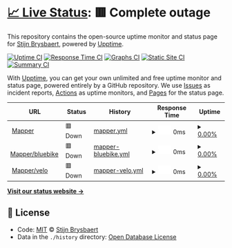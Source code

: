 # [📈 Live Status](https://stijnbrysbaert.github.io/upptime): <!--live status--> **🟥 Complete outage**

This repository contains the open-source uptime monitor and status page for [Stijn Brysbaert](https://www.linkedin.com/in/stijn-brysbaert/), powered by [Upptime](https://github.com/upptime/upptime).

[![Uptime CI](https://github.com/koj-co/upptime/workflows/Uptime%20CI/badge.svg)](https://github.com/koj-co/upptime/actions?query=workflow%3A%22Uptime+CI%22)
[![Response Time CI](https://github.com/koj-co/upptime/workflows/Response%20Time%20CI/badge.svg)](https://github.com/koj-co/upptime/actions?query=workflow%3A%22Response+Time+CI%22)
[![Graphs CI](https://github.com/koj-co/upptime/workflows/Graphs%20CI/badge.svg)](https://github.com/koj-co/upptime/actions?query=workflow%3A%22Graphs+CI%22)
[![Static Site CI](https://github.com/koj-co/upptime/workflows/Static%20Site%20CI/badge.svg)](https://github.com/koj-co/upptime/actions?query=workflow%3A%22Static+Site+CI%22)
[![Summary CI](https://github.com/koj-co/upptime/workflows/Summary%20CI/badge.svg)](https://github.com/koj-co/upptime/actions?query=workflow%3A%22Summary+CI%22)

With [Upptime](https://upptime.js.org), you can get your own unlimited and free uptime monitor and status page, powered entirely by a GitHub repository. We use [Issues](https://github.com/stijnbrysbaert/upptime/issues) as incident reports, [Actions](https://github.com/stijnbrysbaert/upptime/actions) as uptime monitors, and [Pages](https://stijnbrysbaert.github.io/upptime) for the status page.

<!--start: status pages-->
<!-- This summary is generated by Upptime (https://github.com/upptime/upptime) -->
<!-- Do not edit this manually, your changes will be overwritten -->
<!-- prettier-ignore -->
| URL | Status | History | Response Time | Uptime |
| --- | ------ | ------- | ------------- | ------ |
| <img alt="" src="https://favicons.githubusercontent.com/bluebike-mapper.azurewebsites.net" height="13"> [Mapper](https://bluebike-mapper.azurewebsites.net/) | 🟥 Down | [mapper.yml](https://github.com/stijnbrysbaert/upptime/commits/HEAD/history/mapper.yml) | <details><summary><img alt="Response time graph" src="./graphs/mapper/response-time-week.png" height="20"> 0ms</summary><br><a href="https://stijnbrysbaert.github.io/upptime/history/mapper"><img alt="Response time 995" src="https://img.shields.io/endpoint?url=https%3A%2F%2Fraw.githubusercontent.com%2Fstijnbrysbaert%2Fupptime%2FHEAD%2Fapi%2Fmapper%2Fresponse-time.json"></a><br><a href="https://stijnbrysbaert.github.io/upptime/history/mapper"><img alt="24-hour response time 0" src="https://img.shields.io/endpoint?url=https%3A%2F%2Fraw.githubusercontent.com%2Fstijnbrysbaert%2Fupptime%2FHEAD%2Fapi%2Fmapper%2Fresponse-time-day.json"></a><br><a href="https://stijnbrysbaert.github.io/upptime/history/mapper"><img alt="7-day response time 0" src="https://img.shields.io/endpoint?url=https%3A%2F%2Fraw.githubusercontent.com%2Fstijnbrysbaert%2Fupptime%2FHEAD%2Fapi%2Fmapper%2Fresponse-time-week.json"></a><br><a href="https://stijnbrysbaert.github.io/upptime/history/mapper"><img alt="30-day response time 0" src="https://img.shields.io/endpoint?url=https%3A%2F%2Fraw.githubusercontent.com%2Fstijnbrysbaert%2Fupptime%2FHEAD%2Fapi%2Fmapper%2Fresponse-time-month.json"></a><br><a href="https://stijnbrysbaert.github.io/upptime/history/mapper"><img alt="1-year response time 838" src="https://img.shields.io/endpoint?url=https%3A%2F%2Fraw.githubusercontent.com%2Fstijnbrysbaert%2Fupptime%2FHEAD%2Fapi%2Fmapper%2Fresponse-time-year.json"></a></details> | <details><summary><a href="https://stijnbrysbaert.github.io/upptime/history/mapper">0.00%</a></summary><a href="https://stijnbrysbaert.github.io/upptime/history/mapper"><img alt="All-time uptime 37.01%" src="https://img.shields.io/endpoint?url=https%3A%2F%2Fraw.githubusercontent.com%2Fstijnbrysbaert%2Fupptime%2FHEAD%2Fapi%2Fmapper%2Fuptime.json"></a><br><a href="https://stijnbrysbaert.github.io/upptime/history/mapper"><img alt="24-hour uptime 0.00%" src="https://img.shields.io/endpoint?url=https%3A%2F%2Fraw.githubusercontent.com%2Fstijnbrysbaert%2Fupptime%2FHEAD%2Fapi%2Fmapper%2Fuptime-day.json"></a><br><a href="https://stijnbrysbaert.github.io/upptime/history/mapper"><img alt="7-day uptime 0.00%" src="https://img.shields.io/endpoint?url=https%3A%2F%2Fraw.githubusercontent.com%2Fstijnbrysbaert%2Fupptime%2FHEAD%2Fapi%2Fmapper%2Fuptime-week.json"></a><br><a href="https://stijnbrysbaert.github.io/upptime/history/mapper"><img alt="30-day uptime 0.00%" src="https://img.shields.io/endpoint?url=https%3A%2F%2Fraw.githubusercontent.com%2Fstijnbrysbaert%2Fupptime%2FHEAD%2Fapi%2Fmapper%2Fuptime-month.json"></a><br><a href="https://stijnbrysbaert.github.io/upptime/history/mapper"><img alt="1-year uptime 0.00%" src="https://img.shields.io/endpoint?url=https%3A%2F%2Fraw.githubusercontent.com%2Fstijnbrysbaert%2Fupptime%2FHEAD%2Fapi%2Fmapper%2Fuptime-year.json"></a></details>
| <img alt="" src="https://favicons.githubusercontent.com/bluebike-mapper.azurewebsites.net" height="13"> [Mapper/bluebike](https://bluebike-mapper.azurewebsites.net/bluebike.ttl) | 🟥 Down | [mapper-bluebike.yml](https://github.com/stijnbrysbaert/upptime/commits/HEAD/history/mapper-bluebike.yml) | <details><summary><img alt="Response time graph" src="./graphs/mapper-bluebike/response-time-week.png" height="20"> 0ms</summary><br><a href="https://stijnbrysbaert.github.io/upptime/history/mapper-bluebike"><img alt="Response time 251" src="https://img.shields.io/endpoint?url=https%3A%2F%2Fraw.githubusercontent.com%2Fstijnbrysbaert%2Fupptime%2FHEAD%2Fapi%2Fmapper-bluebike%2Fresponse-time.json"></a><br><a href="https://stijnbrysbaert.github.io/upptime/history/mapper-bluebike"><img alt="24-hour response time 0" src="https://img.shields.io/endpoint?url=https%3A%2F%2Fraw.githubusercontent.com%2Fstijnbrysbaert%2Fupptime%2FHEAD%2Fapi%2Fmapper-bluebike%2Fresponse-time-day.json"></a><br><a href="https://stijnbrysbaert.github.io/upptime/history/mapper-bluebike"><img alt="7-day response time 0" src="https://img.shields.io/endpoint?url=https%3A%2F%2Fraw.githubusercontent.com%2Fstijnbrysbaert%2Fupptime%2FHEAD%2Fapi%2Fmapper-bluebike%2Fresponse-time-week.json"></a><br><a href="https://stijnbrysbaert.github.io/upptime/history/mapper-bluebike"><img alt="30-day response time 0" src="https://img.shields.io/endpoint?url=https%3A%2F%2Fraw.githubusercontent.com%2Fstijnbrysbaert%2Fupptime%2FHEAD%2Fapi%2Fmapper-bluebike%2Fresponse-time-month.json"></a><br><a href="https://stijnbrysbaert.github.io/upptime/history/mapper-bluebike"><img alt="1-year response time 193" src="https://img.shields.io/endpoint?url=https%3A%2F%2Fraw.githubusercontent.com%2Fstijnbrysbaert%2Fupptime%2FHEAD%2Fapi%2Fmapper-bluebike%2Fresponse-time-year.json"></a></details> | <details><summary><a href="https://stijnbrysbaert.github.io/upptime/history/mapper-bluebike">0.00%</a></summary><a href="https://stijnbrysbaert.github.io/upptime/history/mapper-bluebike"><img alt="All-time uptime 37.01%" src="https://img.shields.io/endpoint?url=https%3A%2F%2Fraw.githubusercontent.com%2Fstijnbrysbaert%2Fupptime%2FHEAD%2Fapi%2Fmapper-bluebike%2Fuptime.json"></a><br><a href="https://stijnbrysbaert.github.io/upptime/history/mapper-bluebike"><img alt="24-hour uptime 0.00%" src="https://img.shields.io/endpoint?url=https%3A%2F%2Fraw.githubusercontent.com%2Fstijnbrysbaert%2Fupptime%2FHEAD%2Fapi%2Fmapper-bluebike%2Fuptime-day.json"></a><br><a href="https://stijnbrysbaert.github.io/upptime/history/mapper-bluebike"><img alt="7-day uptime 0.00%" src="https://img.shields.io/endpoint?url=https%3A%2F%2Fraw.githubusercontent.com%2Fstijnbrysbaert%2Fupptime%2FHEAD%2Fapi%2Fmapper-bluebike%2Fuptime-week.json"></a><br><a href="https://stijnbrysbaert.github.io/upptime/history/mapper-bluebike"><img alt="30-day uptime 0.00%" src="https://img.shields.io/endpoint?url=https%3A%2F%2Fraw.githubusercontent.com%2Fstijnbrysbaert%2Fupptime%2FHEAD%2Fapi%2Fmapper-bluebike%2Fuptime-month.json"></a><br><a href="https://stijnbrysbaert.github.io/upptime/history/mapper-bluebike"><img alt="1-year uptime 0.00%" src="https://img.shields.io/endpoint?url=https%3A%2F%2Fraw.githubusercontent.com%2Fstijnbrysbaert%2Fupptime%2FHEAD%2Fapi%2Fmapper-bluebike%2Fuptime-year.json"></a></details>
| <img alt="" src="https://favicons.githubusercontent.com/bluebike-mapper.azurewebsites.net" height="13"> [Mapper/velo](https://bluebike-mapper.azurewebsites.net/) | 🟥 Down | [mapper-velo.yml](https://github.com/stijnbrysbaert/upptime/commits/HEAD/history/mapper-velo.yml) | <details><summary><img alt="Response time graph" src="./graphs/mapper-velo/response-time-week.png" height="20"> 0ms</summary><br><a href="https://stijnbrysbaert.github.io/upptime/history/mapper-velo"><img alt="Response time 200" src="https://img.shields.io/endpoint?url=https%3A%2F%2Fraw.githubusercontent.com%2Fstijnbrysbaert%2Fupptime%2FHEAD%2Fapi%2Fmapper-velo%2Fresponse-time.json"></a><br><a href="https://stijnbrysbaert.github.io/upptime/history/mapper-velo"><img alt="24-hour response time 0" src="https://img.shields.io/endpoint?url=https%3A%2F%2Fraw.githubusercontent.com%2Fstijnbrysbaert%2Fupptime%2FHEAD%2Fapi%2Fmapper-velo%2Fresponse-time-day.json"></a><br><a href="https://stijnbrysbaert.github.io/upptime/history/mapper-velo"><img alt="7-day response time 0" src="https://img.shields.io/endpoint?url=https%3A%2F%2Fraw.githubusercontent.com%2Fstijnbrysbaert%2Fupptime%2FHEAD%2Fapi%2Fmapper-velo%2Fresponse-time-week.json"></a><br><a href="https://stijnbrysbaert.github.io/upptime/history/mapper-velo"><img alt="30-day response time 0" src="https://img.shields.io/endpoint?url=https%3A%2F%2Fraw.githubusercontent.com%2Fstijnbrysbaert%2Fupptime%2FHEAD%2Fapi%2Fmapper-velo%2Fresponse-time-month.json"></a><br><a href="https://stijnbrysbaert.github.io/upptime/history/mapper-velo"><img alt="1-year response time 193" src="https://img.shields.io/endpoint?url=https%3A%2F%2Fraw.githubusercontent.com%2Fstijnbrysbaert%2Fupptime%2FHEAD%2Fapi%2Fmapper-velo%2Fresponse-time-year.json"></a></details> | <details><summary><a href="https://stijnbrysbaert.github.io/upptime/history/mapper-velo">0.00%</a></summary><a href="https://stijnbrysbaert.github.io/upptime/history/mapper-velo"><img alt="All-time uptime 37.01%" src="https://img.shields.io/endpoint?url=https%3A%2F%2Fraw.githubusercontent.com%2Fstijnbrysbaert%2Fupptime%2FHEAD%2Fapi%2Fmapper-velo%2Fuptime.json"></a><br><a href="https://stijnbrysbaert.github.io/upptime/history/mapper-velo"><img alt="24-hour uptime 0.00%" src="https://img.shields.io/endpoint?url=https%3A%2F%2Fraw.githubusercontent.com%2Fstijnbrysbaert%2Fupptime%2FHEAD%2Fapi%2Fmapper-velo%2Fuptime-day.json"></a><br><a href="https://stijnbrysbaert.github.io/upptime/history/mapper-velo"><img alt="7-day uptime 0.00%" src="https://img.shields.io/endpoint?url=https%3A%2F%2Fraw.githubusercontent.com%2Fstijnbrysbaert%2Fupptime%2FHEAD%2Fapi%2Fmapper-velo%2Fuptime-week.json"></a><br><a href="https://stijnbrysbaert.github.io/upptime/history/mapper-velo"><img alt="30-day uptime 0.00%" src="https://img.shields.io/endpoint?url=https%3A%2F%2Fraw.githubusercontent.com%2Fstijnbrysbaert%2Fupptime%2FHEAD%2Fapi%2Fmapper-velo%2Fuptime-month.json"></a><br><a href="https://stijnbrysbaert.github.io/upptime/history/mapper-velo"><img alt="1-year uptime 0.00%" src="https://img.shields.io/endpoint?url=https%3A%2F%2Fraw.githubusercontent.com%2Fstijnbrysbaert%2Fupptime%2FHEAD%2Fapi%2Fmapper-velo%2Fuptime-year.json"></a></details>

<!--end: status pages-->

[**Visit our status website →**](https://stijnbrysbaert.github.io/upptime)

## 📄 License

- Code: [MIT](./LICENSE) © [Stijn Brysbaert](https://www.linkedin.com/in/stijn-brysbaert/)
- Data in the `./history` directory: [Open Database License](https://opendatacommons.org/licenses/odbl/1-0/)
